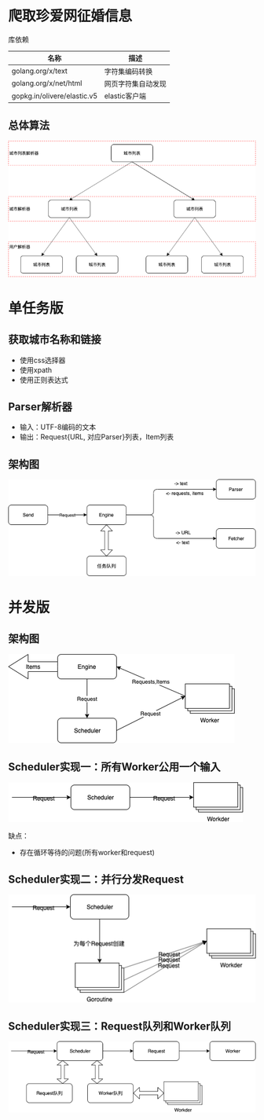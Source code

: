 ---
---

# 爬取珍爱网征婚信息

库依赖

名称 | 描述
-|-
golang.org/x/text | 字符集编码转换
golang.org/x/net/html | 网页字符集自动发现
gopkg.in/olivere/elastic.v5 | elastic客户端

## 总体算法
![整体算法](./doc/Overall-Algorithm.png)

# 单任务版

## 获取城市名称和链接
- 使用css选择器
- 使用xpath
- 使用正则表达式

## Parser解析器
- 输入：UTF-8编码的文本
- 输出：Request{URL, 对应Parser}列表，Item列表

## 架构图
![单任务版架构图](./doc/Architecture-Diagram-Single.png)

# 并发版
## 架构图
![并发版架构图](./doc/Architecture-Diagram-Concurrent.png)

## Scheduler实现一：所有Worker公用一个输入
![Scheduler](./doc/Scheduler1.png)

缺点：
- 存在循环等待的问题(所有worker和request)

## Scheduler实现二：并行分发Request
![Scheduler](./doc/Scheduler2.png)

## Scheduler实现三：Request队列和Worker队列
![Scheduler](./doc/Scheduler3.png)
